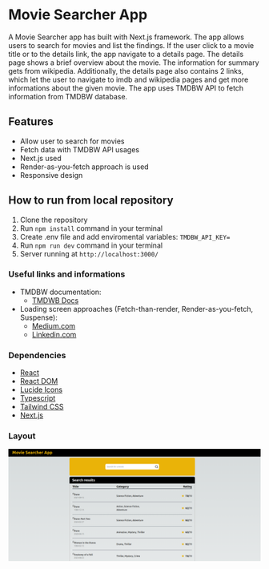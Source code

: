 # **Movie Searcher App**

A Movie Searcher app has built with Next.js framework. The app allows users to search for movies and list the findings. If the user click to a movie title or to the details link, the app navigate to a details page. The details page shows a brief overview about the movie. The information for summary gets from wikipedia. Additionally, the details page also contains 2 links, which let the user to navigate to imdb and wikipedia pages and get more informations about the given movie. The app uses TMDBW API to fetch information from TMDBW database.

## Features

- Allow user to search for movies
- Fetch data with TMDBW API usages
- Next.js used
- Render-as-you-fetch approach is used
- Responsive design

## How to run from local repository

1. Clone the repository
2. Run `npm install` command in your terminal
3. Create .env file and add enviromental variables:
   `TMDBW_API_KEY=`<br>
4. Run `npm run dev` command in your terminal
5. Server running at `http://localhost:3000/`

### Useful links and informations

- TMDBW documentation:
  - [TMDWB Docs](https://developer.themoviedb.org/docs/getting-started)
- Loading screen approaches (Fetch-than-render, Render-as-you-fetch, Suspense):
  - [Medium.com](https://medium.com/jspoint/introduction-to-react-v18-suspense-and-render-as-you-fetch-approach-1b259551a4c0)
  - [Linkedin.com](https://www.linkedin.com/pulse/fetch-then-render-render-as-you-fetch-fetch-on-render-amit-pal/)

### Dependencies

- [React](https://react.dev/)
- [React DOM](https://www.npmjs.com/package/react-dom)
- [Lucide Icons](https://lucide.dev/)
- [Typescript](https://www.typescriptlang.org/)
- [Tailwind CSS](https://tailwindcss.com/)
- [Next.js](https://nextjs.org/)

### Layout

![layout-1 picture](https://github.com/ev0clu/movie-searcher/blob/main/layout-1.png?raw=true)<br>